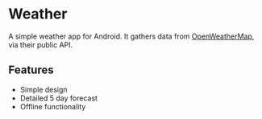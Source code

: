 # Weather

A simple weather app for Android. It gathers data from [OpenWeatherMap](https://openweathermap.org/), via their public API.

## Features
* Simple design
* Detailed 5 day forecast
* Offline functionality
